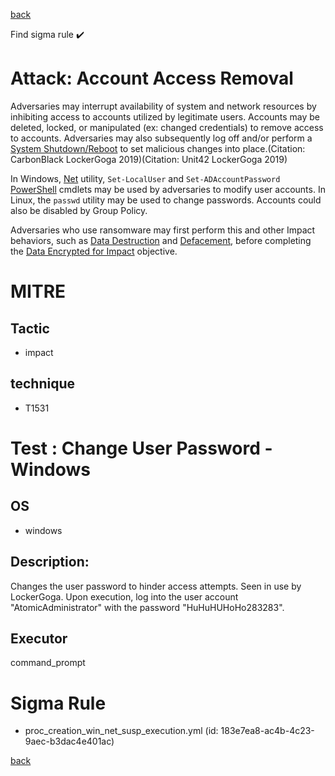 
[back](../index.md)

Find sigma rule :heavy_check_mark: 

# Attack: Account Access Removal 

Adversaries may interrupt availability of system and network resources by inhibiting access to accounts utilized by legitimate users. Accounts may be deleted, locked, or manipulated (ex: changed credentials) to remove access to accounts. Adversaries may also subsequently log off and/or perform a [System Shutdown/Reboot](https://attack.mitre.org/techniques/T1529) to set malicious changes into place.(Citation: CarbonBlack LockerGoga 2019)(Citation: Unit42 LockerGoga 2019)

In Windows, [Net](https://attack.mitre.org/software/S0039) utility, <code>Set-LocalUser</code> and <code>Set-ADAccountPassword</code> [PowerShell](https://attack.mitre.org/techniques/T1059/001) cmdlets may be used by adversaries to modify user accounts. In Linux, the <code>passwd</code> utility may be used to change passwords. Accounts could also be disabled by Group Policy. 

Adversaries who use ransomware may first perform this and other Impact behaviors, such as [Data Destruction](https://attack.mitre.org/techniques/T1485) and [Defacement](https://attack.mitre.org/techniques/T1491), before completing the [Data Encrypted for Impact](https://attack.mitre.org/techniques/T1486) objective. 

# MITRE
## Tactic
  - impact


## technique
  - T1531


# Test : Change User Password - Windows
## OS
  - windows


## Description:
Changes the user password to hinder access attempts. Seen in use by LockerGoga. Upon execution, log into the user account "AtomicAdministrator" with
the password "HuHuHUHoHo283283".


## Executor
command_prompt

# Sigma Rule
 - proc_creation_win_net_susp_execution.yml (id: 183e7ea8-ac4b-4c23-9aec-b3dac4e401ac)



[back](../index.md)
